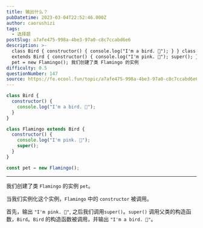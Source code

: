 ```yaml
---
title: 输出什么？
pubDatetime: 2023-03-04T22:52:46.000Z
author: caorushizi
tags:
  - 选择题
postSlug: a7afe475-998a-4be3-97a0-c8c7ccabd6e6
description: >-
  class Bird { constructor() { console.log("I'm a bird. 🦢"); } } class Flamingo
  extends Bird { constructor() { console.log("I'm pink. 🌸"); super(); } } const
  pet = new Flamingo(); 我们创建了类 Flamingo 的实例
difficulty: 0.5
questionNumber: 147
source: https://fe.ecool.fun/topic/a7afe475-998a-4be3-97a0-c8c7ccabd6e6
---
```


```javascript
class Bird {
  constructor() {
    console.log("I'm a bird. 🦢");
  }
}

class Flamingo extends Bird {
  constructor() {
    console.log("I'm pink. 🌸");
    super();
  }
}

const pet = new Flamingo();
```

---

我们创建了类 `Flamingo` 的实例 `pet`。

当我们实例化这个实例，`Flamingo` 中的 `constructor` 被调用。

首先，输出 `"I'm pink. 🌸"`, 之后我们调用`super()`。`super()` 调用父类的构造函数，`Bird`。`Bird` 的构造函数被调用，并输出 `"I'm a bird. 🦢"`。
